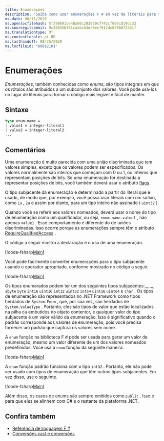 ```yaml
---
title: Enumerações
description: 'Saiba como usar enumerações F # em vez de literais para tornar seu código mais legível e passível de manutenção.'
ms.date: 08/15/2020
ms.openlocfilehash: 5f298691ce48a06c203930c7742cf007c819dc33
ms.sourcegitcommit: 9c45035b781caebc63ec8ecf912dc83fb6723b1f
ms.translationtype: MT
ms.contentlocale: pt-BR
ms.lasthandoff: 08/25/2020
ms.locfileid: "88812101"
---
```

# <a name="enumerations"></a>Enumerações

*Enumerações*, também conhecidas como *enums*, são tipos integrais em que os rótulos são atribuídos a um subconjunto dos valores. Você pode usá-los no lugar de literais para tornar o código mais legível e fácil de manter.

## <a name="syntax"></a>Sintaxe

```fsharp
type enum-name =
| value1 = integer-literal1
| value2 = integer-literal2
...
```

## <a name="remarks"></a>Comentários

Uma enumeração é muito parecida com uma união discriminada que tem valores simples, exceto que os valores podem ser especificados. Os valores normalmente são inteiros que começam com 0 ou 1, ou inteiros que representam posições de bits. Se uma enumeração for destinada a representar posições de bits, você também deverá usar o atributo [flags](xref:System.FlagsAttribute) .

O tipo subjacente da enumeração é determinado a partir do literal que é usado, de modo que, por exemplo, você possa usar literais com um sufixo, como `1u` , `2u` e assim por diante, para um tipo inteiro não assinado ( `uint32` ).

Quando você se referir aos valores nomeados, deverá usar o nome do tipo de enumeração como um qualificador, ou seja, `enum-name.value1` , não apenas `value1` . Esse comportamento é diferente do de uniões discriminadas. Isso ocorre porque as enumerações sempre têm o atributo [RequireQualifiedAccess](https://fsharp.github.io/fsharp-core-docs/reference/fsharp-core-requirequalifiedaccessattribute.html) .

O código a seguir mostra a declaração e o uso de uma enumeração.

[!code-fsharp[Main](~/samples/snippets/fsharp/lang-ref-1/snippet2101.fs)]

Você pode facilmente converter enumerações para o tipo subjacente usando o operador apropriado, conforme mostrado no código a seguir.

[!code-fsharp[Main](~/samples/snippets/fsharp/lang-ref-1/snippet2102.fs)]

Os tipos enumerados podem ter um dos seguintes tipos subjacentes:,,,,,,,, `sbyte` `byte` `int16` `uint16` `int32` `uint32` `int64` `uint16` `uint64` e `char` . Os tipos de enumeração são representados no .NET Framework como tipos herdados de `System.Enum` , que, por sua vez, são herdados de `System.ValueType` . Portanto, eles são tipos de valor que estão localizados na pilha ou embutidos no objeto contentor, e qualquer valor do tipo subjacente é um valor válido da enumeração. Isso é significativo quando o padrão corresponde aos valores de enumeração, pois você precisa fornecer um padrão que captura os valores sem nome.

A `enum` função na biblioteca F # pode ser usada para gerar um valor de enumeração, mesmo um valor diferente de um dos valores nomeados predefinidos. Você usa a `enum` função da seguinte maneira.

[!code-fsharp[Main](~/samples/snippets/fsharp/lang-ref-1/snippet2103.fs)]

A `enum` função padrão funciona com o tipo `int32` . Portanto, ele não pode ser usado com tipos de enumeração que têm outros tipos subjacentes. Em vez disso, use o seguinte.

[!code-fsharp[Main](~/samples/snippets/fsharp/lang-ref-1/snippet2104.fs)]

Além disso, os casos de enums são sempre emitidos como `public` . Isso é para que eles se alinhem com C# e o restante da plataforma .NET.

## <a name="see-also"></a>Confira também

- [Referência de linguagem F #](index.md)
- [Conversões cast e conversões](casting-and-conversions.md)
